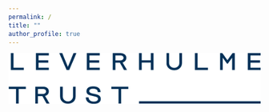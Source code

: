 ```yaml
---
permalink: /
title: ""
author_profile: true
---
```


![Funder](/images/Leverhulme_Trust_RGB_blue_0_0.png)
